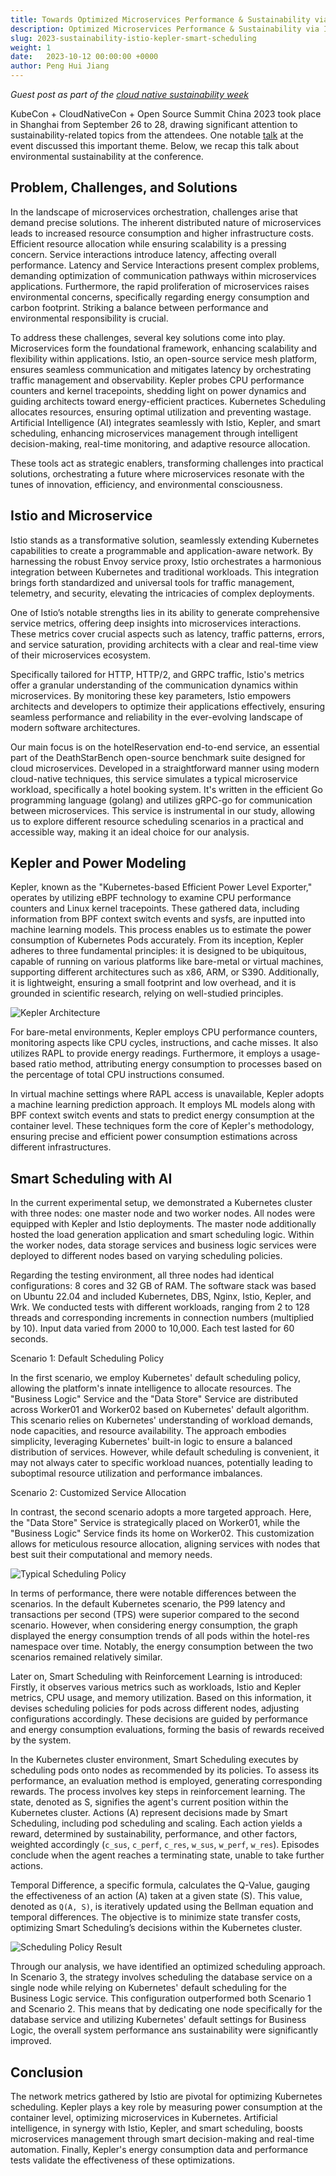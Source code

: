 ```yaml
---
title: Towards Optimized Microservices Performance & Sustainability via Istio, Kepler and Smart Scheduling
description: Optimized Microservices Performance & Sustainability via Istio, Kepler and Smart Scheduling
slug: 2023-sustainability-istio-kepler-smart-scheduling
weight: 1
date:   2023-10-12 00:00:00 +0000
author: Peng Hui Jiang
---
```


 *Guest post as part of the [cloud native sustainability week](https://tag-env-sustainability.cncf.io/cloud-native-sustainability-week/)*

KubeCon + CloudNativeCon + Open Source Summit China 2023 took place in Shanghai from September 26 to 28, drawing significant attention to sustainability-related topics from the attendees. One notable [talk](https://kccncosschn2023.sched.com/event/1PTGz) at the event discussed this important theme. Below, we recap this talk about environmental sustainability at the conference.

## Problem, Challenges, and Solutions

In the landscape of microservices orchestration, challenges arise that demand precise solutions. The inherent distributed nature of microservices leads to increased resource consumption and higher infrastructure costs. Efficient resource allocation while ensuring scalability is a pressing concern. Service interactions introduce latency, affecting overall performance. Latency and Service Interactions present complex problems, demanding optimization of communication pathways within microservices applications. Furthermore, the rapid proliferation of microservices raises environmental concerns, specifically regarding energy consumption and carbon footprint. Striking a balance between performance and environmental responsibility is crucial.

To address these challenges, several key solutions come into play. Microservices form the foundational framework, enhancing scalability and flexibility within applications. Istio, an open-source service mesh platform, ensures seamless communication and mitigates latency by orchestrating traffic management and observability. Kepler probes CPU performance counters and kernel tracepoints, shedding light on power dynamics and guiding architects toward energy-efficient practices. Kubernetes Scheduling allocates resources, ensuring optimal utilization and preventing wastage. Artificial Intelligence (AI) integrates seamlessly with Istio, Kepler, and smart scheduling, enhancing microservices management through intelligent decision-making, real-time monitoring, and adaptive resource allocation.

These tools act as strategic enablers, transforming challenges into practical solutions, orchestrating a future where microservices resonate with the tunes of innovation, efficiency, and environmental consciousness.

## Istio and Microservice

Istio stands as a transformative solution, seamlessly extending Kubernetes capabilities to create a programmable and application-aware network. By harnessing the robust Envoy service proxy, Istio orchestrates a harmonious integration between Kubernetes and traditional workloads. This integration brings forth standardized and universal tools for traffic management, telemetry, and security, elevating the intricacies of complex deployments.

One of Istio’s notable strengths lies in its ability to generate comprehensive service metrics, offering deep insights into microservices interactions. These metrics cover crucial aspects such as latency, traffic patterns, errors, and service saturation, providing architects with a clear and real-time view of their microservices ecosystem.

Specifically tailored for HTTP, HTTP/2, and GRPC traffic, Istio's metrics offer a granular understanding of the communication dynamics within microservices. By monitoring these key parameters, Istio empowers architects and developers to optimize their applications effectively, ensuring seamless performance and reliability in the ever-evolving landscape of modern software architectures.

Our main focus is on the hotelReservation end-to-end service, an essential part of the DeathStarBench open-source benchmark suite designed for cloud microservices. Developed in a straightforward manner using modern cloud-native techniques, this service simulates a typical microservice workload, specifically a hotel booking system. It's written in the efficient Go programming language (golang) and utilizes gRPC-go for communication between microservices. This service is instrumental in our study, allowing us to explore different resource scheduling scenarios in a practical and accessible way, making it an ideal choice for our analysis.

## Kepler and Power Modeling

Kepler, known as the "Kubernetes-based Efficient Power Level Exporter," operates by utilizing eBPF technology to examine CPU performance counters and Linux kernel tracepoints. These gathered data, including information from BPF context switch events and sysfs, are inputted into machine learning models. This process enables us to estimate the power consumption of Kubernetes Pods accurately. From its inception, Kepler adheres to three fundamental principles: it is designed to be ubiquitous, capable of running on various platforms like bare-metal or virtual machines, supporting different architectures such as x86, ARM, or S390. Additionally, it is lightweight, ensuring a small footprint and low overhead, and it is grounded in scientific research, relying on well-studied principles.

<p class="mt-5 mb-5"><img src="/images/blogs/2023-09-cloud-native-sustainability-week/241-kepler.webp" alt="Kepler Architecture"></p>

For bare-metal environments, Kepler employs CPU performance counters, monitoring aspects like CPU cycles, instructions, and cache misses. It also utilizes RAPL to provide energy readings. Furthermore, it employs a usage-based ratio method, attributing energy consumption to processes based on the percentage of total CPU instructions consumed.

In virtual machine settings where RAPL access is unavailable, Kepler adopts a machine learning prediction approach. It employs ML models along with BPF context switch events and stats to predict energy consumption at the container level. These techniques form the core of Kepler's methodology, ensuring precise and efficient power consumption estimations across different infrastructures.

## Smart Scheduling with AI

In the current experimental setup, we demonstrated a Kubernetes cluster with three nodes: one master node and two worker nodes. All nodes were equipped with Kepler and Istio deployments. The master node additionally hosted the load generation application and smart scheduling logic. Within the worker nodes, data storage services and business logic services were deployed to different nodes based on varying scheduling policies.

Regarding the testing environment, all three nodes had identical configurations: 8 cores and 32 GB of RAM. The software stack was based on Ubuntu 22.04 and included Kubernetes, DBS, Nginx, Istio, Kepler, and Wrk. We conducted tests with different workloads, ranging from 2 to 128 threads and corresponding increments in connection numbers (multiplied by 10). Input data varied from 2000 to 10,000. Each test lasted for 60 seconds.

Scenario 1: Default Scheduling Policy

In the first scenario, we employ Kubernetes' default scheduling policy, allowing the platform's innate intelligence to allocate resources. The "Business Logic" Service and the "Data Store" Service are distributed across Worker01 and Worker02 based on Kubernetes' default algorithm. This scenario relies on Kubernetes' understanding of workload demands, node capacities, and resource availability. The approach embodies simplicity, leveraging Kubernetes' built-in logic to ensure a balanced distribution of services. However, while default scheduling is convenient, it may not always cater to specific workload nuances, potentially leading to suboptimal resource utilization and performance imbalances.

Scenario 2: Customized Service Allocation

In contrast, the second scenario adopts a more targeted approach. Here, the "Data Store" Service is strategically placed on Worker01, while the "Business Logic" Service finds its home on Worker02. This customization allows for meticulous resource allocation, aligning services with nodes that best suit their computational and memory needs.

<p class="mt-5 mb-5"><img src="/images/blogs/2023-09-cloud-native-sustainability-week/241-scheduling.webp" alt="Typical Scheduling Policy"></p>

In terms of performance, there were notable differences between the scenarios. In the default Kubernetes scenario, the P99 latency and transactions per second (TPS) were superior compared to the second scenario. However, when considering energy consumption, the graph displayed the energy consumption trends of all pods within the hotel-res namespace over time. Notably, the energy consumption between the two scenarios remained relatively similar.

Later on, Smart Scheduling with Reinforcement Learning is introduced: Firstly, it observes various metrics such as workloads, Istio and Kepler metrics, CPU usage, and memory utilization. Based on this information, it devises scheduling policies for pods across different nodes, adjusting configurations accordingly. These decisions are guided by performance and energy consumption evaluations, forming the basis of rewards received by the system.

In the Kubernetes cluster environment, Smart Scheduling executes by scheduling pods onto nodes as recommended by its policies. To assess its performance, an evaluation method is employed, generating corresponding rewards. The process involves key steps in reinforcement learning. The state, denoted as S, signifies the agent's current position within the Kubernetes cluster. Actions (A) represent decisions made by Smart Scheduling, including pod scheduling and scaling. Each action yields a reward, determined by sustainability, performance, and other factors, weighted accordingly (`c_sus`, `c_perf`, `c_res`, `w_sus`, `w_perf`, `w_res`). Episodes conclude when the agent reaches a terminating state, unable to take further actions.

Temporal Difference, a specific formula, calculates the Q-Value, gauging the effectiveness of an action (A) taken at a given state (S). This value, denoted as `Q(A, S)`, is iteratively updated using the Bellman equation and temporal differences. The objective is to minimize state transfer costs, optimizing Smart Scheduling’s decisions within the Kubernetes cluster.

<p class="mt-5 mb-5"><img src="/images/blogs/2023-09-cloud-native-sustainability-week/241-test-result.webp" alt="Scheduling Policy Result"></p>

Through our analysis, we have identified an optimized scheduling approach. In Scenario 3, the strategy involves scheduling the database service on a single node while relying on Kubernetes' default scheduling for the Business Logic service. This configuration outperformed both Scenario 1 and Scenario 2. This means that by dedicating one node specifically for the database service and utilizing Kubernetes' default settings for Business Logic, the overall system performance ans sustainability were significantly improved.

## Conclusion

The network metrics gathered by Istio are pivotal for optimizing Kubernetes scheduling. Kepler plays a key role by measuring power consumption at the container level, optimizing microservices in Kubernetes. Artificial intelligence, in synergy with Istio, Kepler, and smart scheduling, boosts microservices management through smart decision-making and real-time automation. Finally, Kepler's energy consumption data and performance tests validate the effectiveness of these optimizations.
